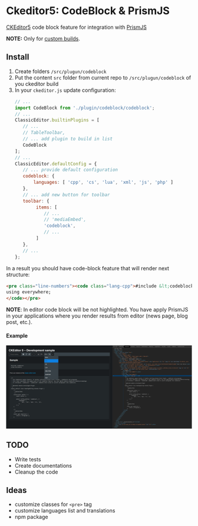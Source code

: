 # Ckeditor5: CodeBlock & PrismJS
[CKEditor5](https://ckeditor.com/ckeditor-5/) code block feature for integration with [PrismJS](https://prismjs.com)

**NOTE:** Only for [custom builds](https://ckeditor.com/docs/ckeditor5/latest/builds/guides/development/custom-builds.html).

## Install
1) Create folders ```/src/plugun/codeblock```
2) Put the content ```src``` folder from current repo to ```/src/plugun/codeblock``` of you ckeditor build 
3) In your ```ckeditor.js``` update configuration:
    ```javascript
    // ...
    import CodeBlock from './plugin/codeblock/codeblock';
    // ...
    ClassicEditor.builtinPlugins = [
       // ...
       // TableToolbar,
       // ... add plugin to build in list
       CodeBlock
    ];
    // ... 
    ClassicEditor.defaultConfig = {
       // ... provide default configuration
       codeblock: {
           languages: [ 'cpp', 'cs', 'lua', 'xml', 'js', 'php' ]
       },
       // ... add new button for toolbar
       toolbar: {
            items: [
               // ...
               // 'mediaEmbed',
               'codeblock',
               // ...
            ]
       },
       // ...
    };
    ```

In a result you should have code-block feature that will render next structure:
```html
<pre class="line-numbers"><code class="lang-cpp">#include &lt;codeblock>
using everywhere;
</code></pre>
```

**NOTE**: In editor code block will be not highlighted. You have apply PrismJS in your applications 
where you render results from editor (news page, blog post, etc.).

#### Example
![Example CodeBlock](./docs/img/example.png "Example CodeBlock")

## TODO
- Write tests
- Create documentations
- Cleanup the code

## Ideas
- customize classes for ```<pre>``` tag
- customize languages list and translations
- npm package
